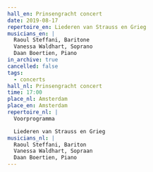 ```yaml
---
hall_en: Prinsengracht concert
date: 2019-08-17
repertoire_en: Liederen van Strauss en Grieg
musicians_en: |
  Raoul Steffani, Baritone
  Vanessa Waldhart, Soprano
  Daan Boertien, Piano
in_archive: true
cancelled: false
tags:
  - concerts
hall_nl: Prinsengracht concert
time: 17:00
place_nl: Amsterdam
place_en: Amsterdam
repertoire_nl: |
  Voorprogramma

  Liederen van Strauss en Grieg
musicians_nl: |
  Raoul Steffani, Bariton
  Vanessa Waldhart, Sopraan
  Daan Boertien, Piano
---
```

